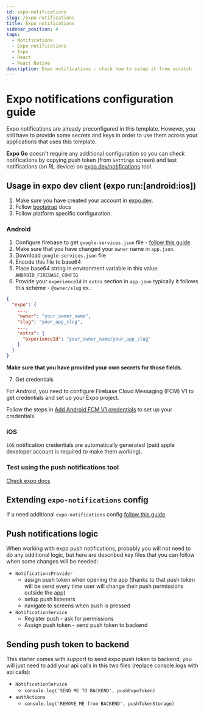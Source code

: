 ```yaml
---
id: expo-notifications
slug: /expo-notifications
title: Expo notifications
sidebar_position: 4
tags:
  - Notifications
  - Expo notifications
  - Expo
  - React
  - React Native
description: Expo notifications - check how to setup it from scratch
---
```


# Expo notifications configuration guide

Expo notifications are already preconfigured in this template. However, you still have to provide some secrets and keys in order to use them across your applications that uses this template.

<b>Expo Go</b> doesn't require any additional configuration so you can check notifications by copying push token (from `Settings` screen) and test notifications (on RL device) on [expo.dev/notifications](http://expo.dev/notifications) tool.

## Usage in expo dev client (expo run:\[android:ios\])

1. Make sure you have created your account in [expo.dev](http://expo.dev).
2. Follow [bootstrap](/docs/bootstrap/create-new-app) docs
3. Follow platform specific configuration.

### Android

1. Configure firebase to get `google-services.json` file - [follow this guide](https://docs.expo.dev/push-notifications/using-fcm/).
2. Make sure that you have changed your `owner` name in `app.json`.
3. Download `google-services.json` file
4. Encode this file to base64
5. Place base64 string in environment variable in this value: `ANDROID_FIREBASE_CONFIG`
6. Provide your `experienceId` in `extra` section in `app.json` typically it follows this scheme - `@owner/slug` ex.:

```json
{
  "expo": {
    ...,
    "owner": "your_owner_name",
    "slug": "your_app_slug",
    ...,
    "extra": {
      "experienceId": "your_owner_name/your_app_slug"
    }
  }
}
```

<b>Make sure that you have provided your own secrets for those fields.</b>

7. Get credentials

For Android, you need to configure Firebase Cloud Messaging (FCM) V1 to get credentials and set up your Expo project.

Follow the steps in [Add Android FCM V1 credentials](https://docs.expo.dev/push-notifications/fcm-credentials/) to set up your credentials.

### iOS

`iOS` notification credentials are automatically generated (paid apple developer account is required to make them working).

### Test using the push notifications tool

[Check expo docs](https://docs.expo.dev/push-notifications/push-notifications-setup/#test-using-the-push-notifications-tool)

## Extending `expo-notifications` config

If u need additional `expo-notifications` config [follow this guide](https://github.com/expo/expo/tree/main/packages/expo-notifications#config-plugin-setup-optional).

## Push notifications logic

When working with expo push notifications, probably you will not need to do any additional logic, but here are described key files that you can follow when some changes will be needed:

- `NotificationsProvider`
  - assign push token when opening the app (thanks to that push token will be send every time user will change their push permissions outside the app)
  - setup push listeners
  - navigate to screens when push is pressed
- `NotificationService`
  - Register push - ask for permissions
  - Assign push token - send push token to backend

## Sending push token to backend

This starter comes with support to send expo push token to backend, you will just need to add your api calls in this two files (replace console.logs with api calls):

- `NotificationService`
  - `console.log('SEND ME TO BACKEND', pushExpoToken)`
- `authActions`
  - `console.log('REMOVE ME from BACKEND', pushTokenStorage)`
